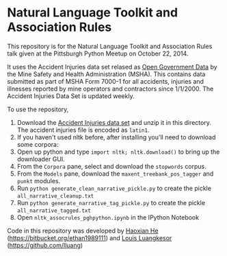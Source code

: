 Natural Language Toolkit and Association Rules
===============================================

This repository is for the Natural Language Toolkit and Association Rules talk given at the Pittsburgh Python Meetup on October 22, 2014.

It uses the Accident Injuries data set relased as [Open Government Data](http://www.msha.gov/OpenGovernmentData/OGIMSHA.asp) by the Mine Safety and Health Administration (MSHA). This contains data submitted as part of MSHA Form 7000-1 for all accidents, injuries and illnesses reported by mine operators and contractors since 1/1/2000.  The Accident Injuries Data Set is updated weekly.

To use the repository, 

1. Download the [Accident Injuries data set](http://www.msha.gov/OpenGovernmentData/DataSets/Accidents.zip) and unzip it in this directory. The accident injuries file is encoded as `latin1`.
2. If you haven't used nltk before, after installing you'll need to download some corpora:
 1. Open up python and type `import nltk; nltk.download()` to bring up the downloader GUI.
 2. From the `Corpora` pane, select and download the `stopwords` corpus.
 3. From the `Models` pane, download the `maxent_treebank_pos_tagger` and `punkt` modules.
3. Run `python generate_clean_narrative_pickle.py` to create the pickle `all_narrative_cleanup.txt`
4. Run `python generate_narrative_tag_pickle.py` to create the pickle `all_narrative_tagged.txt`
5. Open `nltk_assocrules_pghpython.ipynb` in the IPython Notebook

Code in this repository was developed by [Haoxian He](https://bitbucket.org/ethan1989111) (https://bitbucket.org/ethan1989111) and [Louis Luangkesor](https://github.com/lluang) (https://github.com/lluang)